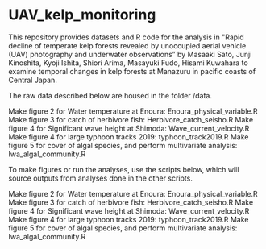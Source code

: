 # UAV_kelp_monitoring
This repository provides datasets and R code for the analysis in "Rapid decline of temperate kelp forests revealed by unoccupied aerial vehicle (UAV) photography and underwater observations” by Masaaki Sato, Junji Kinoshita, Kyoji Ishita, Shiori Arima, Masayuki Fudo, Hisami Kuwahara to examine temporal changes in kelp forests at Manazuru in pacific coasts of Central Japan.  

The raw data described below are housed in the folder /data.

Make figure 2 for Water temperature at Enoura: Enoura_physical_variable.R
Make figure 3 for catch of herbivore fish: Herbivore_catch_seisho.R
Make figure 4 for Significant wave height at Shimoda: Wave_current_velocity.R
Make figure 4 for large typhoon tracks 2019: typhoon_track2019.R
Make figure 5 for cover of algal species, and perform multivariate analysis: Iwa_algal_community.R


To make figures or run the analyses, use the scripts below, which will source outputs from analyses done in the other scripts. 

Make figure 2 for Water temperature at Enoura: Enoura_physical_variable.R
Make figure 3 for catch of herbivore fish: Herbivore_catch_seisho.R
Make figure 4 for Significant wave height at Shimoda: Wave_current_velocity.R
Make figure 4 for large typhoon tracks 2019: typhoon_track2019.R
Make figure 5 for cover of algal species, and perform multivariate analysis: Iwa_algal_community.R

